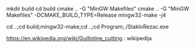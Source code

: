 mkdir build
cd build
cmake .. -G "MinGW Makefiles"
cmake .. -G "MinGW Makefiles" -DCMAKE_BUILD_TYPE=Release
mingw32-make -j4

cd ..;cd build;mingw32-make;cd ..;cd Program;./StakloRezac.exe

https://en.wikipedia.org/wiki/Guillotine_cutting : wikipedija